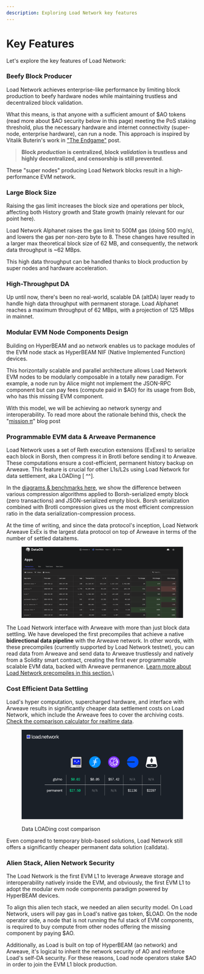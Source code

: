 ```yaml
---
description: Exploring Load Network key features
---
```


# Key Features&#x20;

Let's explore the key features of Load Network:

### Beefy Block Producer

Load Network achieves enterprise-like performance by limiting block production to beefy hardware nodes while maintaining trustless and decentralized block validation.

What this means, is that anyone with a sufficient amount of $AO tokens (read more about $AO security below in this page) meeting the PoS staking threshold, plus the necessary hardware and internet connectivity (super-node, enterprise hardware), can run a node. This approach is inspired by Vitalik Buterin's work in ["The Endgame"](https://vitalik.eth.limo/general/2021/12/06/endgame.html) post.

> **Block&#x20;**_**production**_**&#x20;is centralized, block&#x20;**_**validation**_**&#x20;is trustless and highly decentralized, and censorship is still prevented**.

These "super nodes" producing Load Network blocks result in a high-performance EVM network.

### Large Block Size

Raising the gas limit increases the block size and operations per block, affecting both History growth and State growth (mainly relevant for our point here).

Load Network Alphanet raises the gas limit to 500M gas (doing 500 mg/s), and lowers the gas per non-zero byte to 8. These changes have resulted in a larger max theoretical block size of 62 MB, and consequently, the network data throughput is \~62 MBps.

This high data throughput can be handled thanks to block production by super nodes and hardware acceleration.

### &#x20;High-Throughput DA

Up until now, there's been no real-world, scalable DA (altDA) layer ready to handle high data throughput with permanent storage. Load Alphanet reaches a maximum throughput of 62 MBps, with a projection of 125 MBps in mainnet.

### Modular EVM Node Components Design

Building on HyperBEAM and ao network enables us to package modules of the EVM node stack as HyperBEAM NIF (Native Implemented Function) devices.

This horizontally scalable and parallel architecture allows Load Network EVM nodes to be modularly composable in a totally new paradigm. For example, a node run by Alice might not implement the JSON-RPC component but can pay fees (compute paid in $AO) for its usage from Bob, who has this missing EVM component.

With this model, we will be achieving ao network synergy and interoperability. To read more about the rationale behind this, check the "[mission π](https://blog.decent.land/mission-pi/)" blog post

### Programmable EVM data & Arweave Permanence

Load Network uses a set of Reth execution extensions (ExExes) to serialize each block in Borsh, then compress it in Brotli before sending it to Arweave. These computations ensure a cost-efficient, permanent history backup on Arweave. This feature is crucial for other L1s/L2s using Load Network for data settlement, aka LOADing \[ ^^].&#x20;

In the [diagrams & benchmarks here](https://github.com/weaveVM/wvm-research), we show the difference between various compression algorithms applied to Borsh-serialized empty block (zero transactions) and JSON-serialized empty block. Borsh serialization combined with Brotli compression gives us the most efficient compression ratio in the data serialization-compression process.

At the time of writing, and since the data protocol's inception, Load Network Arweave ExEx is the largest data protocol on top of Arweave in terms of the number of settled dataitems.

<figure><img src="../.gitbook/assets/image.png" alt=""><figcaption></figcaption></figure>

The Load Network interface with Arweave with more than just block data settling. We have developed the first precompiles that achieve a native **bidirectional data pipeline** with the Arweave network. In other words, with these precompiles (currently supported by Load Network testnet), you can read data from Arweave and send data to Arweave trustlessly and natively from a Solidity smart contract, creating the first ever programmable scalable EVM data, backed with Arweave permanence. [Learn more about Load Network precompiles in this section.](../using-load-network/supported-precompiles.md)\


### Cost Efficient Data Settling

Load's hyper computation, supercharged hardware, and interface with Arweave results in significantly cheaper data settlement costs on Load Network, which include the Arweave fees to cover the archiving costs. [Check the comparison calculator for realtime data](https://www.wvm.dev/calculator).

<figure><img src="../.gitbook/assets/image (24).png" alt=""><figcaption><p>Data LOADing cost comparison</p></figcaption></figure>

Even compared to temporary blob-based solutions, Load Network still offers a significantly cheaper permanent data solution (calldata).

### Alien Stack, Alien Network Security

The Load Network is the first EVM L1 to leverage Arweave storage and interoperability natively inside the EVM, and obviously, the first EVM L1 to adopt the modular evm node components paradigm powered by HyperBEAM devices.

To align this alien tech stack, we needed an alien security model.  On Load Network, users will pay gas in Load's native gas token, $LOAD.  On the node operator side, a node that is not running the ful stack of EVM components, is required to buy compute from other nodes offering the missing component by paying $AO.

Additionally, as Load is built on top of HyperBEAM (ao network) and Arweave, it's logical to inherit the network security of AO and reinforce Load's self-DA security. For these reasons, Load node operators stake $AO in order to join the EVM L1 block production.
